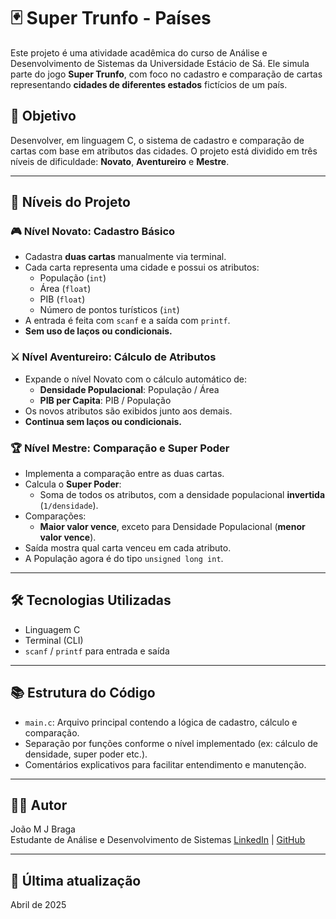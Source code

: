 # 🃏 Super Trunfo - Países

Este projeto é uma atividade acadêmica do curso de Análise e Desenvolvimento de Sistemas da Universidade Estácio de Sá. Ele simula parte do jogo **Super Trunfo**, com foco no cadastro e comparação de cartas representando **cidades de diferentes estados** fictícios de um país.

## 📌 Objetivo

Desenvolver, em linguagem C, o sistema de cadastro e comparação de cartas com base em atributos das cidades. O projeto está dividido em três níveis de dificuldade: **Novato**, **Aventureiro** e **Mestre**.

---

## 🧩 Níveis do Projeto

### 🎮 Nível Novato: Cadastro Básico

- Cadastra **duas cartas** manualmente via terminal.
- Cada carta representa uma cidade e possui os atributos:
  - População (`int`)
  - Área (`float`)
  - PIB (`float`)
  - Número de pontos turísticos (`int`)
- A entrada é feita com `scanf` e a saída com `printf`.
- **Sem uso de laços ou condicionais.**

### ⚔️ Nível Aventureiro: Cálculo de Atributos

- Expande o nível Novato com o cálculo automático de:
  - **Densidade Populacional**: População / Área
  - **PIB per Capita**: PIB / População
- Os novos atributos são exibidos junto aos demais.
- **Continua sem laços ou condicionais.**

### 🏆 Nível Mestre: Comparação e Super Poder

- Implementa a comparação entre as duas cartas.
- Calcula o **Super Poder**:
  - Soma de todos os atributos, com a densidade populacional **invertida** (`1/densidade`).
- Comparações:
  - **Maior valor vence**, exceto para Densidade Populacional (**menor valor vence**).
- Saída mostra qual carta venceu em cada atributo.
- A População agora é do tipo `unsigned long int`.

---

## 🛠️ Tecnologias Utilizadas

- Linguagem C
- Terminal (CLI)
- `scanf` / `printf` para entrada e saída

---

## 📚 Estrutura do Código

- `main.c`: Arquivo principal contendo a lógica de cadastro, cálculo e comparação.
- Separação por funções conforme o nível implementado (ex: cálculo de densidade, super poder etc.).
- Comentários explicativos para facilitar entendimento e manutenção.

---

## 👨‍🎓 Autor

João M J Braga  
Estudante de Análise e Desenvolvimento de Sistemas
[LinkedIn](https://www.linkedin.com/in/joaomjbraga) | [GitHub](https://github.com/joaomjbraga)

---

## 📅 Última atualização

Abril de 2025
